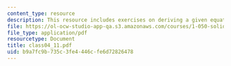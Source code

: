 ```yaml
---
content_type: resource
description: This resource includes exercises on deriving a given equation.
file: https://ol-ocw-studio-app-qa.s3.amazonaws.com/courses/1-050-solid-mechanics-fall-2004/b9a7fc9b735c3fe4446cfe6d72826478_class04_11.pdf
file_type: application/pdf
resourcetype: Document
title: class04_11.pdf
uid: b9a7fc9b-735c-3fe4-446c-fe6d72826478
---
```

